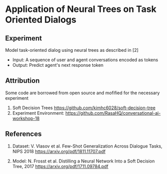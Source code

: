 # Application of Neural Trees on Task Oriented Dialogs

## Experiment

Model task-oriented dialog using neural trees as described in [2]

- Input: A sequence of user and agent conversations encoded as tokens
- Output: Predict agent's next response token

## Attribution

Some code are borrowed from open source and mofified for the necessary experiment

1. Soft Decision Trees https://github.com/kimhc6028/soft-decision-tree
2. Experiment Environment: https://github.com/RasaHQ/conversational-ai-workshop-18

## References
1. Dataset: V. Vlasov et al. Few-Shot Generalization Across Dialogue Tasks, NIPS 2018 https://arxiv.org/pdf/1811.11707.pdf

2. Model: N. Frosst et al. Distilling a Neural Network Into a Soft Decision Tree, 2017 https://arxiv.org/pdf/1711.09784.pdf
